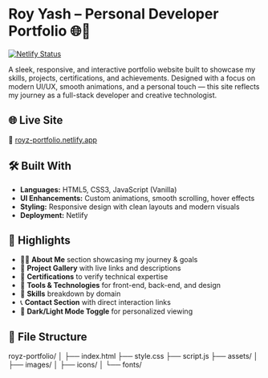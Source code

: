 # Roy Yash – Personal Developer Portfolio 🌐💼

[![Netlify Status](https://api.netlify.com/api/v1/badges/YOUR_BADGE_ID/deploy-status)](https://royz-portfolio.netlify.app)

A sleek, responsive, and interactive portfolio website built to showcase my skills, projects, certifications, and achievements. Designed with a focus on modern UI/UX, smooth animations, and a personal touch — this site reflects my journey as a full-stack developer and creative technologist.

## 🌐 Live Site
🔗 [royz-portfolio.netlify.app](https://royz-portfolio.netlify.app)

## 🛠️ Built With

- **Languages:** HTML5, CSS3, JavaScript (Vanilla)
- **UI Enhancements:** Custom animations, smooth scrolling, hover effects
- **Styling:** Responsive design with clean layouts and modern visuals
- **Deployment:** Netlify

## 📌 Highlights

- 🧑‍💻 **About Me** section showcasing my journey & goals  
- 📁 **Project Gallery** with live links and descriptions  
- 📜 **Certifications** to verify technical expertise  
- 🧰 **Tools & Technologies** for front-end, back-end, and design  
- 🎯 **Skills** breakdown by domain  
- 📞 **Contact Section** with direct interaction links  
- 🌙 **Dark/Light Mode Toggle** for personalized viewing  

## 📁 File Structure

royz-portfolio/
│
├── index.html
├── style.css
├── script.js
├── assets/
│ ├── images/
│ ├── icons/
│ └── fonts/
